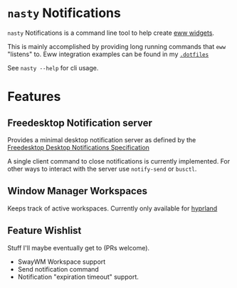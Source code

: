 # `nasty` Notifications

`nasty` Notifications is a command line tool to help create [eww widgets](https://github.com/elkowar/eww).

This is mainly accomplished by providing long running commands that `eww` "listens" to. 
Eww integration examples can be found in my 
[`.dotfiles`](https://github.com/KGB33/.dotfiles/blob/cf8317d8bb4ef33903339199218edba490847441/.config/eww/workspaces.yuck#L1)

See `nasty --help` for cli usage.

# Features
## Freedesktop Notification server

Provides a minimal desktop notification server as defined by the [Freedesktop Desktop Notifications Specification](https://specifications.freedesktop.org/notification-spec/notification-spec-latest.html)

A single client command to close notifications is currently implemented.
For other ways to interact with the server use `notify-send` or `busctl`.

## Window Manager Workspaces

Keeps track of active workspaces. Currently only available for [hyprland](https://github.com/hyprwm/Hyprland)


## Feature Wishlist
Stuff I'll maybe eventually get to (PRs welcome).
  - SwayWM Workspace support
  - Send notification command 
  - Notification "expiration timeout" support.



